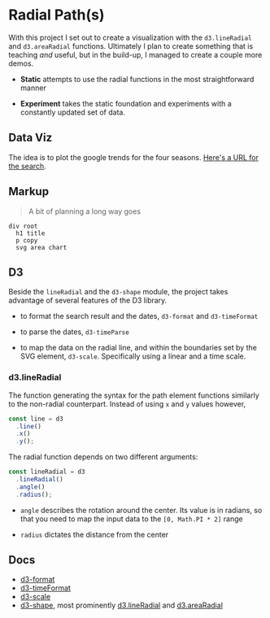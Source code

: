 # Radial Path(s)

With this project I set out to create a visualization with the `d3.lineRadial` and `d3.areaRadial` functions. Ultimately I plan to create something that is teaching _and_ useful, but in the build-up, I managed to create a couple more demos.

- **Static** attempts to use the radial functions in the most straightforward manner

- **Experiment** takes the static foundation and experiments with a constantly updated set of data.

## Data Viz

The idea is to plot the google trends for the four seasons. [Here's a URL for the search](https://trends.google.com/trends/explore?date=2019-01-01%202020-01-01&geo=US&q=spring,summer,fall,winter).

## Markup

> A bit of planning a long way goes

```pug
div root
  h1 title
  p copy
  svg area chart
```

## D3

Beside the `lineRadial` and the `d3-shape` module, the project takes advantage of several features of the D3 library.

- to format the search result and the dates, `d3-format` and `d3-timeFormat`

- to parse the dates, `d3-timeParse`

- to map the data on the radial line, and within the boundaries set by the SVG element, `d3-scale`. Specifically using a linear and a time scale.

### d3.lineRadial

The function generating the syntax for the path element functions similarly to the non-radial counterpart. Instead of using `x` and `y` values however,

```js
const line = d3
  .line()
  .x()
  .y();
```

The radial function depends on two different arguments:

```js
const lineRadial = d3
  .lineRadial()
  .angle()
  .radius();
```

- `angle` describes the rotation around the center. Its value is in radians, so that you need to map the input data to the `[0, Math.PI * 2]` range

- `radius` dictates the distance from the center

## Docs

- [d3-format](https://github.com/d3/d3-format)
- [d3-timeFormat](https://github.com/d3/d3-time-format)
- [d3-scale](https://github.com/d3/d3-scale)
- [d3-shape](https://github.com/d3/d3-shape), most prominently [d3.lineRadial](https://github.com/d3/d3-shape#lineRadial) and [d3.areaRadial](https://github.com/d3/d3-shape#areaRadial)

